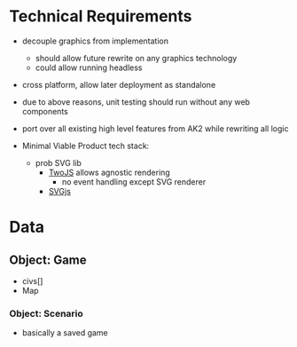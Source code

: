 # Technical Requirements
- decouple graphics from implementation
  - should allow future rewrite on any graphics technology
  - could allow running headless
- cross platform, allow later deployment as standalone

- due to above reasons, unit testing should run without any
  web components

- port over all existing high level features from AK2 while
  rewriting all logic

- Minimal Viable Product tech stack:
  - prob SVG lib
    - [TwoJS](https://two.js.org/) allows agnostic rendering
      - no event handling except SVG renderer
    - [SVGjs](https://svgjs.dev/docs/3.2/)

# Data

## Object: Game

- civs[]
- Map

### Object: Scenario
- basically a saved game